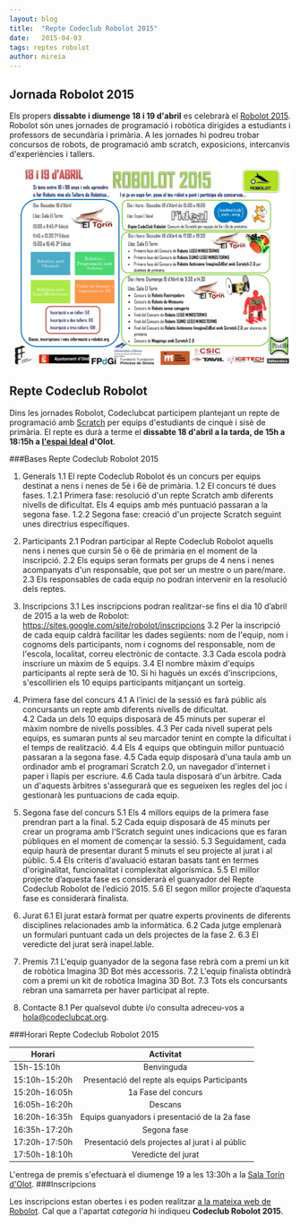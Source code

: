 ```yaml
---
layout: blog
title:  "Repte Codeclub Robolot 2015"
date:   2015-04-03 
tags: reptes robolot
author: mireia
---
```


## Jornada Robolot 2015

Els propers **dissabte i diumenge 18 i 19 d'abril** es celebrarà el [Robolot 2015](https://sites.google.com/site/robolot/home). Robolot són unes jornades de programació i robòtica dirigides a estudiants i professors de secundària i primària. A les jornades hi podreu trobar concursos de robots, de programació amb scratch, exposicions, intercanvis d'experiències i tallers. 


  [![image 1](/blog/images_blog/cartell_ROBOLOT_2015.png)](https://sites.google.com/site/robolot/programa-robolot)


## Repte Codeclub Robolot

Dins les jornades Robolot, Codeclubcat participem plantejant un repte de programació amb [Scratch](http://www.scratch.mit.edu) per equips d'estudiants de cinquè i sisè de primària. El repte es durà a terme el **dissabte 18 d'abril a la tarda, de 15h a 18:15h a [l'espai Ideal](http://lideal.olot.cat/) d'Olot**.

###Bases Repte Codeclub Robolot 2015

 1. Generals 
  1.1 El repte Codeclub Robolot és un concurs per equips destinat a nens i nenes de 5è i 6è de primària. 
  1.2 El concurs té dues fases. 
    1.2.1 Primera fase: resolució d'un repte Scratch amb diferents nivells de dificultat. Els 4 equips amb més puntuació passaran a la segona fase.
    1.2.2 Segona fase: creació d'un projecte Scratch seguint unes directrius específiques.

 2. Participants
  2.1 Podran participar al Repte Codeclub Robolot aquells nens i nenes que cursin 5è o 6è de primària en el moment de la inscripció.
  2.2 Els equips seran formats per grups de 4 nens i nenes acompanyats d'un responsable, que pot ser un mestre o un pare/mare.
  2.3 Els responsables de cada equip no podran intervenir en la resolució dels reptes. 

 3. Inscripcions
  3.1 Les inscripcions podran realitzar-se fins el dia 10 d’abril de 2015 a la web de Robolot: https://sites.google.com/site/robolot/inscripcions
  3.2 Per la inscripció de cada equip caldrà facilitar les dades següents: nom de l'equip, nom i cognoms dels participants, nom i cognoms del responsable, nom de l'escola, localitat, correu electrònic de contacte.
  3.3 Cada escola podrà inscriure un màxim de 5 equips.
  3.4 El nombre màxim d'equips participants al repte serà de 10. Si hi hagués un excés d'inscripcions, s'escollirien els 10 equips participants mitjançant un sorteig.

 4. Primera fase del concurs
  4.1 A l’inici de la sessió es farà públic als concursants un repte amb diferents nivells de dificultat.  
  4.2 Cada un dels 10 equips disposarà de 45 minuts per superar el màxim nombre de nivells possibles.
  4.3 Per cada nivell superat pels equips, es sumaran punts al seu marcador tenint en compte la dificultat i el temps de realització.
  4.4 Els 4 equips que obtinguin millor puntuació passaran a la segona fase.
  4.5 Cada equip disposarà d'una taula amb un ordinador amb el programari Scratch 2.0, un navegador d'internet i paper i llapis per escriure.
  4.6 Cada taula disposarà d'un àrbitre. Cada un d'aquests àrbitres s'assegurarà que es segueixen les regles del joc i gestionarà les puntuacions de cada equip.  

 5. Segona fase del concurs
  5.1 Els 4 millors equips de la primera fase prendran part a la final.
  5.2 Cada equip disposarà de 45 minuts per crear un programa amb l’Scratch seguint unes indicacions que es faran públiques en el moment de començar la sessió.
  5.3 Seguidament, cada equip haurà de presentar durant 5 minuts el seu projecte al jurat i al públic.
  5.4 Els criteris d'avaluació estaran basats tant en termes d'originalitat, funcionalitat i complexitat algorísmica.
  5.5 El millor projecte d’aquesta fase es considerarà el guanyador del Repte Codeclub Robolot de l’edició 2015.
  5.6 El segon millor projecte d’aquesta fase es considerarà finalista. 

 6. Jurat
  6.1 El jurat estarà format per quatre experts provinents de diferents disciplines relacionades amb la informàtica. 
  6.2 Cada jutge emplenarà un formulari puntuant cada un dels projectes de la fase 2.
  6.3 El veredicte del jurat serà inapel.lable.

 7. Premis
  7.1 L'equip guanyador de la segona fase rebrà com a premi un kit de robòtica Imagina 3D Bot més accessoris. 
  7.2 L'equip finalista obtindrà com a premi un kit de robòtica Imagina 3D Bot.
  7.3 Tots els concursants rebran una samarreta per haver participat al repte.

 8. Contacte
  8.1 Per qualsevol dubte i/o consulta adreceu-vos a hola@codeclubcat.org.

###Horari Repte Codeclub Robolot 2015

| **Horari**    | **Activitat**                                   |
| ------------- |:-----------------------------------------------:|
| 15h-15:10h    | Benvinguda                                      |
| 15:10h-15:20h | Presentació del repte als equips Participants   |
| 15:20h-16:05h | 1a Fase del concurs                             |
| 16:05h-16:20h | Descans                                         |
| 16:20h-16:35h | Equips guanyadors i presentació de la 2a fase   |
| 16:35h-17:20h | Segona fase                                     |
| 17:20h-17:50h | Presentació dels projectes al jurat i al públic | 
| 17:50h-18:10h | Veredicte del jurat                             |

L'entrega de premis s'efectuarà el diumenge 19 a les 13:30h a la [Sala Torín d'Olot](http://salatorin.olot.cat/).
###Inscripcions

Les inscripcions estan obertes i es poden realitzar [a la mateixa web de Robolot](https://docs.google.com/a/xtec.cat/forms/d/1KjEAqF41s21hnMqFflhnfrxnWfLbn_L4qJO-DD_tjYU/viewform). Cal que a l'apartat *categoria* hi indiqueu **Codeclub Robolot 2015**.

